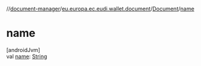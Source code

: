 //[document-manager](../../../index.md)/[eu.europa.ec.eudi.wallet.document](../index.md)/[Document](index.md)/[name](name.md)

# name

[androidJvm]\
val [name](name.md): [String](https://kotlinlang.org/api/latest/jvm/stdlib/kotlin/-string/index.html)
